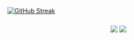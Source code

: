 [![GitHub Streak](https://streak-stats.demolab.com/?user=DenverCoder1&theme=dark)](https://git.io/streak-stats)

###

<div align="center">
  <img align="center" src="https://github-readme-stats.vercel.app/api?username=permin0ff" />
<img align="center" src="https://github-readme-stats.vercel.app/api/top-langs/?username=permin0ff"/>
</div>

###

